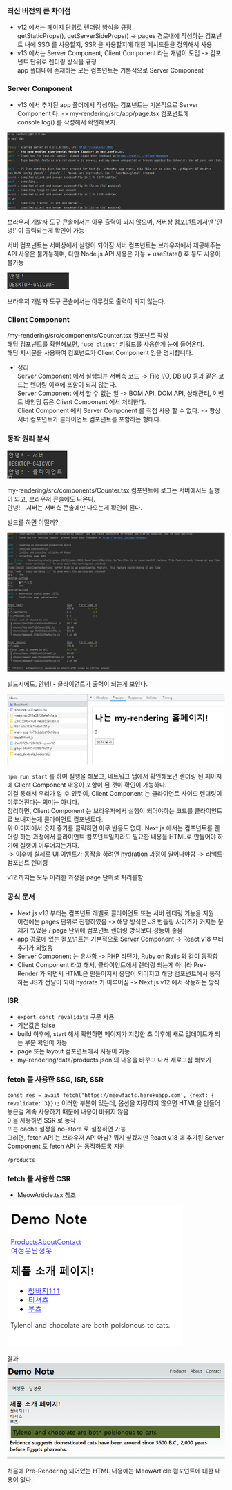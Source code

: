 ### 최신 버전의 큰 차이점

- v12 에서는 페이지 단위로 렌더링 방식을 규정   
getStaticProps(), getServerSideProps() -> pages 경로내에 작성하는 컴포넌트 내에 SSG 를 사용할지, SSR 을 사용할지에 대한 메서드들을 정의해서 사용
- v13 에서는 Server Component, Client Component 라는 개념이 도입 -> 컴포넌트 단위로 렌더링 방식을 규정   
app 폴더내에 존재하는 모든 컴포넌트는 기본적으로 Server Component

### Server Component
- v13 에서 추가된 app 폴더에서 작성하는 컴포넌트는 기본적으로 Server Component 다. -> my-rendering/src/app/page.tsx 컴포넌트에 console.log() 를 작성해서 확인해보자.

![img.png](imgs/img.png)

브라우저 개발자 도구 콘솔에서는 아무 출력이 되지 않으며, 서버상 컴포넌트에서만  '안녕!' 이 출력되는게 확인이 가능   

서버 컴포넌트는 서버상에서 실행이 되어짐
서버 컴포넌트는 브라우저에서 제공해주는 API 사용은 불가능하며, 다만 Node.js API 사용은 가능 + useState() 훅 등도 사용이 불가능

![img.png](imgs/img2.png)

브라우저 개발자 도구 콘솔에서는 아무것도 출력이 되지 않는다.

### Client Component

/my-rendering/src/components/Counter.tsx 컴포넌트 작성   
해당 컴포넌트를 확인해보면, `'use client'` 키워드를 사용한게 눈에 들어온다.   
해당 지시문을 사용하여 컴포넌트가 Client Component 임을 명시합니다.

- 정리   
Server Component 에서 실행되는 서버측 코드 -> File I/O, DB I/O 등과 같은 코드는 렌더링 이후에 포함이 되지 않는다.   
Server Component 에서 할 수 없는 일 -> BOM API, DOM API, 상태관리, 이벤트 바인딩 등은 Client Component 에서 처리한다.   
Client Component 에서 Server Component 를 직접 사용 할 수 없다. -> 항상 서버 컴포넌트가 클라이언트 컴포넌트를 포함하는 형태다.

### 동작 원리 분석

![img.png](imgs/img3.png)

my-rendering/src/components/Counter.tsx 컴포넌트에 로그는 서버에서도 실행이 되고, 브라우저 콘솔에도 나온다.   
안녕! - 서버는 서버측 콘솔에만 나오는게 확인이 된다.

빌드를 하면 어떨까?

![img.png](imgs/img4.png)

빌드시에도, 안녕! - 클라이언트가 출력이 되는게 보인다.

![img.png](imgs/img5.png)

`npm run start` 를 하여 실행을 해보고, 네트워크 탭에서 확인해보면 렌더링 된 페이지에 Client Component 내용이 포함이 된 것이 확인이 가능하다.   
이걸 통해서 우리가 알 수 있듯이, Client Component 는 클라이언트 사이드 렌더링이 이루어진다는 의미는 아니다.   
정리하면, Client Component 는 브라우저에서 실행이 되어야하는 코드를 클라이언트로 보내지는게 클라이언트 컴포넌트다.   
위 이미지에서 숫자 증가를 클릭하면 아무 반응도 없다. Next.js 에서는 컴포넌트를 렌더링 하는 과정에서 클라이언트 컴포넌트일지라도 필요한 내용을 HTML로 만들어야 하기에 실행이 이루어지는거다.   
-> 이후에 실제로 UI 이벤트가 동작을 하려면 hydration 과정이 일어나야함 -> 리액트 컴포넌트 렌더링   

v12 까지는 모두 이러한 과정을 page 단위로 처리를함

### 공식 문서
- Next.js v13 부터는 컴포넌트 레벨로 클라이언트 또는 서버 렌더링 기능을 지원   
이전에는 pages 단위로 진행하였음 -> 해당 방식은 JS 번들링 사이즈가 커지는 문제가 있었음 / page 단위에 컴포넌트 렌더링 방식보다 성능이 좋음
- app 경로에 있는 컴포넌트는 기본적으로 Server Component -> React v18 부터 추가가 되었음
- Server Component 는 유사함 -> PHP 라던가, Ruby on Rails 와 같이 동작함
- Client Component 라고 해서, 클라이언트에서 렌더링 되는게 아니라 Pre-Render 가 되면서 HTML은 만들어저서 응답이 되어지고 해당 컴포넌트에서 동작하는 JS가 전달이 되어 hydrate 가 이루어짐 -> Next.js v12 에서 작동하는 방식

### ISR
- `export const revalidate` 구문 사용
- 기본값은 false
- build 이후에, start 해서 확인하면 페이지가 지정한 초 이후에 새로 업데이트가 되는 부분 확인이 가능
- page 또는 layout 컴포넌트에서 사용이 가능
- my-rendering/data/products.json 의 내용을 바꾸고 나서 새로고침 해보기

### fetch 를 사용한 SSG, ISR, SSR

`const res = await fetch('https://meowfacts.herokuapp.com', {next: { revalidate: 3}});` 이러한 부분이 있는데, 옵션을 지정하지 않으면 HTML을 만들어놓은걸 계속 사용하기 때문에 내용이 바뀌지 않음   
0 을 사용하면 SSR 로 동작   
또는 cache 설정을 no-store 로 설정하면 가능   
그러면, fetch API 는 브라우저 API 아님? 뭐지 싶겠지만 React v18 에 추가된 Server Component 도 fetch API 는 동작하도록 지원

```
/products
```

### fetch 를 사용한 CSR

- MeowArticle.tsx 참조

![img.png](imgs/img6.png)

결과
![img.png](imgs/img7.png)

처음에 Pre-Rendering 되어있는 HTML 내용에는 MeowArticle 컴포넌트에 대한 내용이 없다.